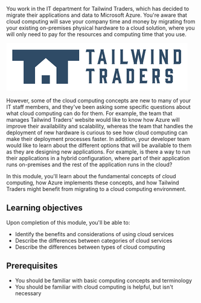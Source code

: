 You work in the IT department for Tailwind Traders, which has decided to migrate their applications and data to Microsoft Azure. You're aware that cloud computing will save your company time and money by migrating from your existing on-premises physical hardware to a cloud solution, where you will only need to pay for the resources and computing time that you use.

![Tailwind Traders company logo.](../../shared/media/tailwind-traders-logo.png)

However, some of the cloud computing concepts are new to many of your IT staff members, and they've been asking some specific questions about what cloud computing can do for them. For example, the team that manages Tailwind Traders' website would like to know how Azure will improve their availability and scalability, whereas the team that handles the deployment of new hardware is curious to see how cloud computing can make their deployment processes faster. In addition, your developer team would like to learn about the different options that will be available to them as they are designing new applications. For example, is there a way to run their applications in a hybrid configuration, where part of their application runs on-premises and the rest of the application runs in the cloud?

In this module, you'll learn about the fundamental concepts of cloud computing, how Azure implements these concepts, and how Tailwind Traders might benefit from migrating to a cloud computing environment.

## Learning objectives

Upon completion of this module, you'll be able to:

- Identify the benefits and considerations of using cloud services
- Describe the differences between categories of cloud services
- Describe the differences between types of cloud computing

## Prerequisites

- You should be familiar with basic computing concepts and terminology
- You should be familiar with cloud computing is helpful, but isn't necessary
